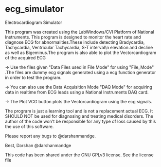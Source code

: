 # ecg_simulator
Electrocardiogram Simulator

This program was created using the LabWindows/CVI Platform of National Instruments.
This program is designed to monitor the heart rate and diagnose ECG for abnormalities.These include detecting Bradycardia, Tachycardia, Ventricular Tachycardia, S-T interval\n elevation and decline as well as Bigeminus.The program is also able to plot the Vectorcardiogram of the acquired ECG

-> Use the files given "Data Files used in File Mode" for using "File_Mode" .The files are dummy ecg signals generated using a ecg function generator in order to test the program.

-> You can also use the Data Acquisition Mode "DAQ Mode" for acquiring data in realtime from ECG leads using a National Instruments DAQ card.

-> The Plot VCG button plots the Vectorcardiogram using the ecg signals.

The program is just a learning tool and is not a replacement actual ECG. It SHOULD NOT be used for diagnosing and treating medical disorders. The author of the code won't be responsible for any type of loss caused by this the use of this software.

Please report any bugs to @darshanmandge.

Best,
Darshan
@darshanmandge


This code has been shared under the  GNU GPLv3 license. See the license file
